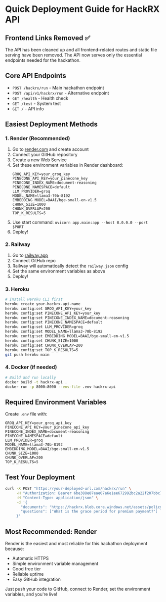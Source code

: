 # Quick Deployment Guide for HackRX API

## Frontend Links Removed ✅
The API has been cleaned up and all frontend-related routes and static file serving have been removed. The API now serves only the essential endpoints needed for the hackathon.

## Core API Endpoints
- `POST /hackrx/run` - Main hackathon endpoint
- `POST /api/v1/hackrx/run` - Alternative endpoint
- `GET /health` - Health check
- `GET /test` - System test
- `GET /` - API info

## Easiest Deployment Methods

### 1. Render (Recommended)
1. Go to [render.com](https://render.com) and create account
2. Connect your GitHub repository
3. Create a new Web Service
4. Set these environment variables in Render dashboard:
   ```
   GROQ_API_KEY=your_groq_key
   PINECONE_API_KEY=your_pinecone_key
   PINECONE_INDEX_NAME=document-reasoning
   PINECONE_NAMESPACE=default
   LLM_PROVIDER=groq
   MODEL_NAME=llama3-70b-8192
   EMBEDDING_MODEL=BAAI/bge-small-en-v1.5
   CHUNK_SIZE=1000
   CHUNK_OVERLAP=200
   TOP_K_RESULTS=5
   ```
5. Use start command: `uvicorn app.main:app --host 0.0.0.0 --port $PORT`
6. Deploy!

### 2. Railway
1. Go to [railway.app](https://railway.app)
2. Connect GitHub repo
3. Railway will automatically detect the `railway.json` config
4. Set the same environment variables as above
5. Deploy!

### 3. Heroku
```bash
# Install Heroku CLI first
heroku create your-hackrx-api-name
heroku config:set GROQ_API_KEY=your_key
heroku config:set PINECONE_API_KEY=your_key
heroku config:set PINECONE_INDEX_NAME=document-reasoning
heroku config:set PINECONE_NAMESPACE=default
heroku config:set LLM_PROVIDER=groq
heroku config:set MODEL_NAME=llama3-70b-8192
heroku config:set EMBEDDING_MODEL=BAAI/bge-small-en-v1.5
heroku config:set CHUNK_SIZE=1000
heroku config:set CHUNK_OVERLAP=200
heroku config:set TOP_K_RESULTS=5
git push heroku main
```

### 4. Docker (if needed)
```bash
# Build and run locally
docker build -t hackrx-api .
docker run -p 8000:8000 --env-file .env hackrx-api
```

## Required Environment Variables
Create `.env` file with:
```
GROQ_API_KEY=your_groq_api_key
PINECONE_API_KEY=your_pinecone_api_key
PINECONE_INDEX_NAME=document-reasoning
PINECONE_NAMESPACE=default
LLM_PROVIDER=groq
MODEL_NAME=llama3-70b-8192
EMBEDDING_MODEL=BAAI/bge-small-en-v1.5
CHUNK_SIZE=1000
CHUNK_OVERLAP=200
TOP_K_RESULTS=5
```

## Test Your Deployment
```bash
curl -X POST "https://your-deployed-url.com/hackrx/run" \
     -H "Authorization: Bearer 6be388e87eae07a6e1ee672992bc2a22f207bbc7ff7e043758105f7d1fa45ffd" \
     -H "Content-Type: application/json" \
     -d '{
       "documents": "https://hackrx.blob.core.windows.net/assets/policy.pdf?sv=2023-01-03&st=2025-07-04T09%3A11%3A24Z&se=2027-07-05T09%3A11%3A00Z&sr=b&sp=r&sig=N4a9OU0w0QXO6AOIBiu4bpl7AXvEZogeT%2FjUHNO7HzQ%3D",
       "questions": ["What is the grace period for premium payment?"]
     }'
```

## Most Recommended: Render
Render is the easiest and most reliable for this hackathon deployment because:
- Automatic HTTPS
- Simple environment variable management
- Good free tier
- Reliable uptime
- Easy GitHub integration

Just push your code to GitHub, connect to Render, set the environment variables, and you're live!
